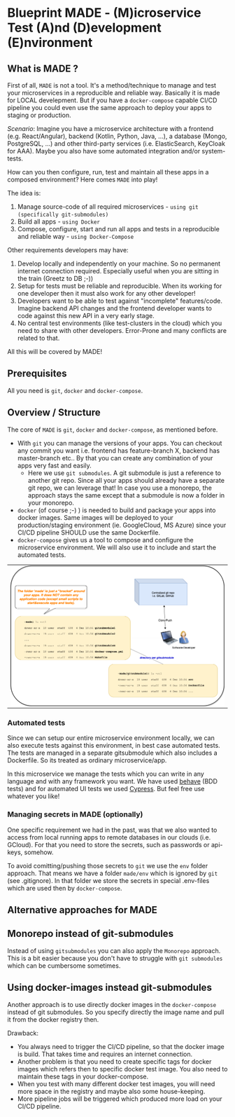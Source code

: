 # Blueprint MADE - (M)icroservice Test (A)nd (D)evelopment (E)nvironment

## What is MADE ?

First of all, `MADE` is not a tool. It's a method/technique to manage and test your microservices in a reproducible and reliable way. 
Basically it is made for LOCAL develepment. But if you have a `docker-compose` capable CI/CD pipeline you could even use the same approach to deploy your apps to staging or production.  

_Scenario_: Imagine you have a microservice architecture with a frontend (e.g. React/Angular), 
backend (Kotlin, Python, Java, ...), a database (Mongo, PostgreSQL, ...) and other third-party services (i.e. ElasticSearch, KeyCloak for AAA).
Maybe you also have some automated integration and/or system-tests.

How can you then configure, run, test and maintain all these apps in a composed environment?
Here comes `MADE` into play!

The idea is:

1. Manage source-code of all required microservices - `using git (specifically git-submodules)`
2. Build all apps - `using Docker`
3. Compose, configure, start and run all apps and tests in a reproducible and reliable way - `using Docker-Compose`

Other requirements developers may have:
1. Develop locally and independently on your machine. So no permanent internet connection required. Especially useful when you are sitting in the train (Greetz to DB ;-))
2. Setup for tests must be reliable and reproducible. When its working for one developer then it must also work for any other developer!
3. Developers want to be able to test against "incomplete" features/code. Imagine backend API changes and the frontend developer wants to code against this new API in a very early stage.
4. No central test environments (like test-clusters in the cloud) which you need to share with other developers. Error-Prone and many conflicts are related to that.

All this will be covered by MADE!

## Prerequisites

All you need is `git`, `docker` and `docker-compose`. 

## Overview / Structure
The core of `MADE` is `git`, `docker` and `docker-compose`, as mentioned before.

* With `git` you can manage the versions of your apps. You can checkout any commit you want i.e. frontend has feature-branch X, backend has master-branch etc.. 
By that you can create any combination of your apps very fast and easily. 
    * Here we use `git submodules`. A git submodule is just a reference to another git repo. 
    Since all your apps should already have a separate git repo, we can leverage that! In case you use a monorepo, the approach stays the same except that a submodule is now a folder in your monorepo.
* `docker` (of course ;-) ) is needed to build and package your apps into docker images. 
Same images will be deployed to your production/staging environment (ie. GoogleCloud, MS Azure) since your CI/CD pipeline SHOULD use the same Dockerfile.
* `docker-compose` gives us a tool to compose and configure the microservice environment. We will also use it to include and start the automated tests. 

<table><tr><td>
<img align="center" src="./docs/pics/overview_it_platform.png" width="800">
</td></tr></table>

### Automated tests

Since we can setup our entire microservice environment locally, we can also execute tests against this environment, in best case automated tests. 
The tests are managed in a separate gitsubmodule which also includes a Dockerfile. So its treated as ordinary microservice/app.

In this microservice we manage the tests which you can write in any language and with any framework you want. 
We have used  [behave](https://behave.readthedocs.io/en/latest/) (BDD tests) and for automated UI tests we used [Cypress](https://www.cypress.io/). But feel free use whatever you like!

### Managing secrets in MADE (optionally)
One specific requirement we had in the past, was that we also wanted to access from local running apps to remote databases in our clouds (i.e. GCloud).
For that you need to store the secrets, such as passwords or api-keys, somehow.

To avoid comitting/pushing those secrets to `git` we use the `env` folder approach. 
That means we have a folder `made/env` which is ignored by `git` (see .gitignore). 
In that folder we store the secrets in special .env-files which are used then by `docker-compose`.

## Alternative approaches for MADE

## Monorepo instead of git-submodules
Instead of using `gitsubmodules` you can also apply the `Monorepo` approach. This is a bit easier because you don't have to struggle with `git submodules` which can be cumbersome sometimes.


## Using docker-images instead git-submodules
Another approach is to use directly docker images in the `docker-compose` instead of git submodules. 
So you specify directly the image name and pull it from the docker registry then.

Drawback: 
* You always need to trigger the CI/CD pipeline, so that the docker image is build. That takes time and requires an internet connection.
* Another problem is that you need to create specific tags for docker images which refers then to specific docker test image. 
You also need to maintain these tags in your docker-compose.
* When you test with many different docker test images, you will need more space in the registry and maybe also some house-keeping.
* More pipeline jobs will be triggered which produced more load on your CI/CD pipeline.
